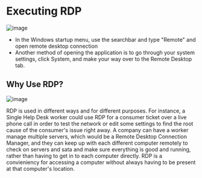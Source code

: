<h1>Executing RDP</h1>

![image](https://github.com/achann297/usingRDP/assets/162517715/3f6d3e02-1434-4b24-bf54-506fd4e08c6e)

- In the Windows startup menu, use the searchbar and type "Remote" and open remote desktop connection
- Another method of opening the application is to go through your system settings, click System, and make your way over to the Remote Desktop tab.

<h2>Why Use RDP?</h2>

![image](https://github.com/achann297/AboutRDP/assets/162517715/e69f1d8d-01d3-4a6d-9b99-e2799819edd6)


<p>
RDP is used in different ways and for different purposes. For instance, a Single Help Desk worker could use RDP for a consumer ticket over a live phone call in order to test the network or edit some settings to find the root cause of the consumer's issue right away. A company can have a worker manage multiple servers, which would be a Remote Desktop Connection Manager, and they can keep up with each different computer remotely to check on servers and sata and make sure everything is good and running, rather than having to get in to each computer directly. RDP is a convieniency for accessing a computer without always having to be present at that computer's location.

